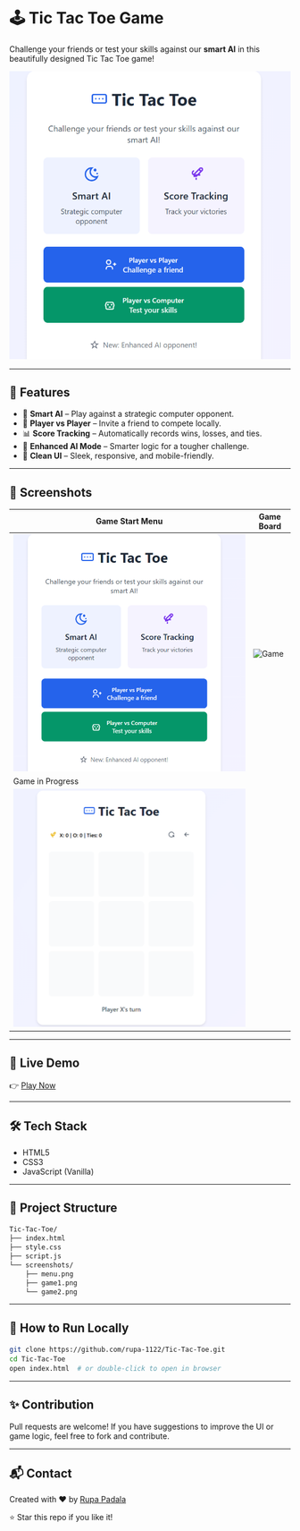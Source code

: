 # 🕹️ Tic Tac Toe Game

Challenge your friends or test your skills against our **smart AI** in this beautifully designed Tic Tac Toe game!

![Menu](https://raw.githubusercontent.com/rupa-1122/Tic-Tac-Toe/refs/heads/main/Screenshots/TTT3.png)

---

## 🚀 Features

- 🤖 **Smart AI** – Play against a strategic computer opponent.
- 👥 **Player vs Player** – Invite a friend to compete locally.
- 📊 **Score Tracking** – Automatically records wins, losses, and ties.
- 🧠 **Enhanced AI Mode** – Smarter logic for a tougher challenge.
- 🧼 **Clean UI** – Sleek, responsive, and mobile-friendly.

---

## 📸 Screenshots

| Game Start Menu | Game Board |
|-----------------|------------|
| ![Menu](https://raw.githubusercontent.com/rupa-1122/Tic-Tac-Toe/refs/heads/main/Screenshots/TTT3.png) | ![Game](screenshots/game1.png) |
| Game in Progress |
| ![Game in Play](https://raw.githubusercontent.com/rupa-1122/Tic-Tac-Toe/refs/heads/main/Screenshots/TTT2.png) |

---

## 🔗 Live Demo

👉 [Play Now](https://rupa-1122.github.io/Tic-Tac-Toe/)  


---

## 🛠️ Tech Stack

- HTML5
- CSS3
- JavaScript (Vanilla)

---

## 📁 Project Structure

```
Tic-Tac-Toe/
├── index.html
├── style.css
├── script.js
└── screenshots/
    ├── menu.png
    ├── game1.png
    └── game2.png
```

---

## 🧪 How to Run Locally

```bash
git clone https://github.com/rupa-1122/Tic-Tac-Toe.git
cd Tic-Tac-Toe
open index.html  # or double-click to open in browser
```

---

## ✨ Contribution

Pull requests are welcome! If you have suggestions to improve the UI or game logic, feel free to fork and contribute.

---

## 📬 Contact

Created with ❤️ by [Rupa Padala](https://github.com/rupa-1122)

⭐ Star this repo if you like it!

